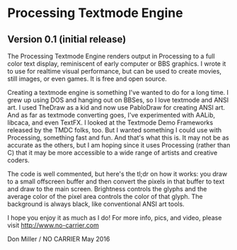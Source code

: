 # Processing Textmode Engine
## Version 0.1 (initial release)

The Processing Textmode Engine renders output in Processing to a full color text display,
reminiscent of early computer or BBS graphics. I wrote it to use for realtime
visual performance, but can be used to create movies, still images, or even games.
It is free and open source.

Creating a textmode engine is something I've wanted to do for a long time. I
grew up using DOS and hanging out on BBSes, so I love textmode and ANSI art. I
used TheDraw as a kid and now use PabloDraw for creating ANSI art. And as far as
textmode converting goes, I've experimented with AALib, libcaca, and even TextFX.
I looked at the Textmode Demo Frameworks released by the TMDC folks, too. But I wanted
something I could use with Processing, something fast and fun. And that's what
this is. It may not be as accurate as the others, but I am hoping since it uses
Processing (rather than C) that it may be more accessible to a wide range of
artists and creative coders.

The code is well commented, but here's the tl;dr on how it works: you draw to a small
offscreen buffer and then convert the pixels in that buffer to text and draw to the
main screen. Brightness controls the glyphs and the average color of the pixel area
controls the color of that glyph. The background is always black, like conventional
ANSI art tools.

I hope you enjoy it as much as I do! For more info, pics, and video, please
visit http://www.no-carrier.com

Don Miller / NO CARRIER
May 2016
